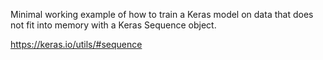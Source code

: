 Minimal working example of how to train a Keras model on data that does not fit into memory with a Keras Sequence object.

https://keras.io/utils/#sequence
